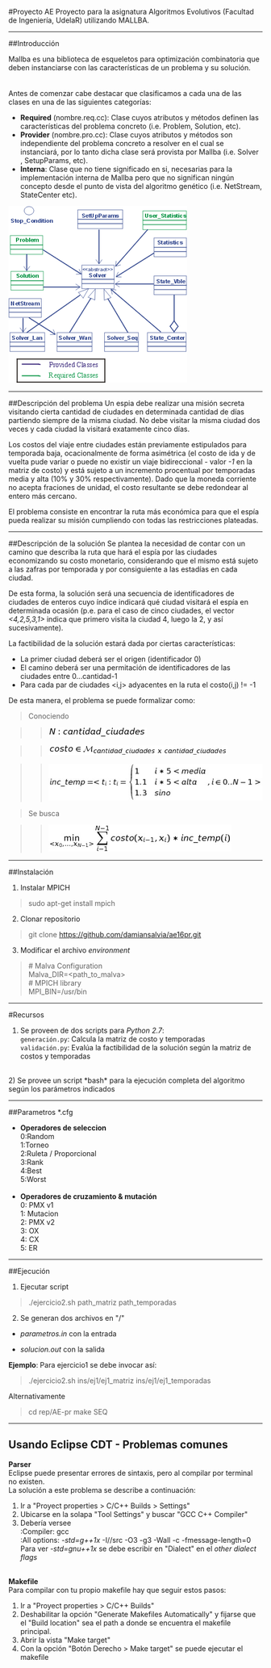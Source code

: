#Proyecto AE
Proyecto para la asignatura Algoritmos Evolutivos (Facultad de Ingeniería, UdelaR) utilizando MALLBA.

---

##Introducción

Mallba es una biblioteca de esqueletos para optimización combinatoria que deben instanciarse con las características de un problema y su solución.<br>    
<br>
Antes de comenzar cabe destacar que clasificamos a cada una de las clases en una de las siguientes categorías: 
- **Required** (nombre.req.cc): Clase cuyos atributos y métodos definen las características del problema concreto (i.e. Problem, Solution, etc).
- **Provider** (nombre.pro.cc): Clase cuyos atributos y métodos son independiente del problema concreto a resolver en el cual se instanciará, por lo tanto dicha clase será provista por Mallba (i.e. Solver , SetupParams, etc).
- **Interna**: Clase que no tiene significado en si, necesarias para la implementación interna de Mallba pero que no significan ningún concepto desde el punto de vista del algoritmo genético (i.e. NetStream, StateCenter etc).

![arquitectura](uml-comun.gif)

---

##Descripción del problema
Un espia debe realizar una misión secreta visitando cierta cantidad de ciudades en determinada cantidad de 
días partiendo siempre de la misma ciudad. No debe visitar la misma ciudad dos veces y cada ciudad la visitará 
exatamente cinco días. 

Los costos del viaje entre ciudades están previamente estipulados para temporada baja, ocacionalmente de forma asimétrica (el costo de ida y de vuelta pude variar o puede no existir un viaje bidireccional - valor *-1* en la matriz de costo) y está sujeto a un incremento procentual por temporadas media y alta (10% y 30% respectivamente). Dado que la moneda corriente no acepta fraciones de unidad, el costo resultante se debe redondear al entero más cercano.

El problema consiste en encontrar la ruta más económica para que el espía pueda realizar su misión cumpliendo con todas las restricciones plateadas.

---

##Descripción de la solución
Se plantea la necesidad de contar con un camino que describa la ruta que hará el espía por las ciudades economizando su costo monetario, considerando que el mismo está sujeto a las zafras por temporada y por consiguiente a las estadías en cada ciudad.

De esta forma, la solución será una secuencia de identificadores de ciudades de enteros cuyo índice indicará qué ciudad visitará el espía en determinada ocasión (p.e. para el caso de cinco ciudades, el vector *<4,2,5,3,1>* indica que primero visita la ciudad 4, luego la 2, y así sucesivamente).

La factibilidad de la solución estará dada por ciertas características:
* La primer ciudad deberá ser el origen (identificador 0)
* El camino deberá ser una permitación de identificadores de las ciudades entre 0...cantidad-1
* Para cada par de ciudades <i,j> adyacentes en la ruta el costo(i,j) != -1 

De esta manera, el problema se puede formalizar como:<br>

> Conociendo

>>![eq_ciudades](img/eq_ciudades.png)

>>![eq_costos](img/eq_costos.png)

>>![eq_temporadas](img/eq_temporadas.png)

>Se busca

>>![eq_camino](img/eq_camino.png)

---

##Instalación

1) Instalar MPICH

>sudo apt-get install mpich

2) Clonar repositorio

>git clone https://github.com/damiansalvia/ae16pr.git

3) Modificar el archivo *environment*

>\# Malva Configuration<br>
>Malva\_DIR=<path\_to\_malva><br>
>\# MPICH library<br>
>MPI_BIN=/usr/bin<br>


---

#Recursos
1) Se proveen de dos scripts para *Python 2.7*:<br>
`generación.py`: Calcula la matriz de costo y temporadas<br>
`validación.py`: Evalúa la factibilidad de la solución según la matriz de costos y temporadas<br>
<br>
2) Se provee un script *bash* para la ejecución completa del algoritmo según los parámetros indicados<br>

---

##Parametros *.cfg
* **Operadores de seleccion**<br>
 	0:Random <br> 
	1:Torneo<br> 
	2:Ruleta / Proporcional<br> 
	3:Rank<br>
	4:Best <br>
	5:Worst <br><br>
* **Operadores de cruzamiento & mutación**<br>
	0: PMX v1<br>
	1: Mutacion<br>
	2: PMX v2<br>
	3: OX<br>
	4: CX<br>
	5: ER<br>

---

##Ejecución
1) Ejecutar script

> ./ejercicio2.sh path\_matriz path\_temporadas

2) Se generan dos archivos en "/"

- *parametros.in* con la entrada 

- *solucion.out* con la salida 

**Ejemplo**: Para ejercicio1 se debe invocar así:

> ./ejercicio2.sh ins/ej1/ej1\_matriz ins/ej1/ej1\_temporadas

Alternativamente

> cd rep/AE-pr
> make SEQ

---
## Usando Eclipse CDT - Problemas comunes

**Parser**<br> 
Eclipse puede presentar errores de sintaxis, pero al compilar por terminal no existen.<br>
La solución a este problema se describe a continuación:<br>
1) Ir a "Proyect properties > C/C++ Builds > Settings"<br>
2) Ubicarse en la solapa "Tool Settings" y buscar "GCC C++ Compiler"<br>
3) Debería versee<br>
:Compiler: gcc<br>
:All options: _-std=g++1x_ -I/<path>/src -O3 -g3 -Wall -c -fmessage-length=0<br>
 Para ver _-std=gnu++1x_ se debe escribir en "Dialect" en el _other dialect flags_ <br><br>

**Makefile**<br>
Para compilar con tu propio makefile hay que seguir estos pasos:<br>
1) Ir a "Proyect properties > C/C++ Builds"<br>
2) Deshabilitar la opción "Generate Makefiles Automatically" y fijarse que el "Build location" sea el path a donde se encuentra el makefile principal.<br>
3) Abrir la vista "Make target"<br>
4) Con la opción "Botón Derecho > Make target" se puede ejecutar el makefile

